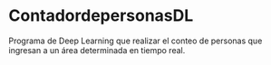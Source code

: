 # ContadordepersonasDL
Programa de Deep Learning que realizar el conteo de personas que ingresan a un área determinada en tiempo real.
